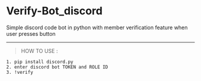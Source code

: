 # Verify-Bot_discord
Simple discord code bot in python with member verification feature when user presses button

---

> HOW TO USE : </br>
```
1. pip install discord.py
2. enter discord bot TOKEN and ROLE ID
3. !verify
```
